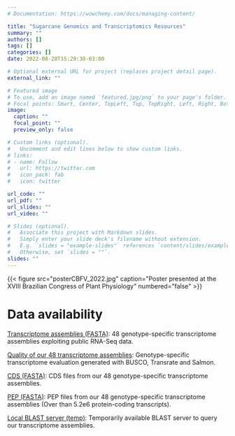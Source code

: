 ```yaml
---
# Documentation: https://wowchemy.com/docs/managing-content/

title: "Sugarcane Genomics and Transcriptomics Resources"
summary: ""
authors: []
tags: []
categories: []
date: 2022-08-28T15:29:30-03:00

# Optional external URL for project (replaces project detail page).
external_link: ""

# Featured image
# To use, add an image named `featured.jpg/png` to your page's folder.
# Focal points: Smart, Center, TopLeft, Top, TopRight, Left, Right, BottomLeft, Bottom, BottomRight.
image:
  caption: ""
  focal_point: ""
  preview_only: false

# Custom links (optional).
#   Uncomment and edit lines below to show custom links.
# links:
# - name: Follow
#   url: https://twitter.com
#   icon_pack: fab
#   icon: twitter

url_code: ""
url_pdf: ""
url_slides: ""
url_video: ""

# Slides (optional).
#   Associate this project with Markdown slides.
#   Simply enter your slide deck's filename without extension.
#   E.g. `slides = "example-slides"` references `content/slides/example-slides.md`.
#   Otherwise, set `slides = ""`.
slides: ""
---
```


{{< figure src="posterCBFV_2022.jpg" caption="Poster presented at the XVIII Brazilian Congress of Plant Physiology" numbered="false" >}}
# Data availability

[Transcriptome assemblies (FASTA)](https://figshare.com/articles/dataset/Genotype_specific_transcriptome_assemblies_-_Fasta_files/18623039): 48 genotype-specific transcriptome assemblies exploiting public RNA-Seq data.

[Quality of our 48 transcriptome assemblies](https://figshare.com/articles/dataset/Genotype_specific_transcriptome_assemblies_-_Evaluation_metrics/18623321): Genotype-specific transcriptome evaluation generated with BUSCO, Transrate and Salmon.

[CDS (FASTA)](https://figshare.com/articles/dataset/Genotype_specific_CDS_-_Fasta_files/19426715): CDS files from our 48 genotype-specific transcriptome assemblies.

[PEP (FASTA)](https://figshare.com/articles/dataset/Genotype_specific_PEP_-_Fasta_files/19426721): PEP files from our 48 genotype-specific transcriptome assemblies (Over than 5.2e6 protein-coding transcripts).

[Local BLAST server (temp)](http://200.144.245.42:4567): Temporarily available BLAST server to query our transcriptome assemblies. 
